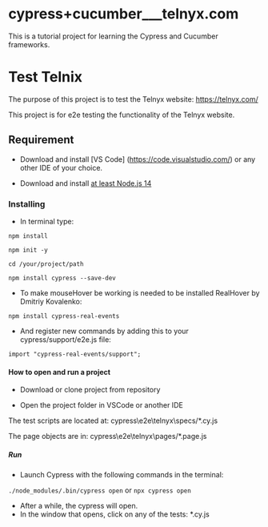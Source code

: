 # cypress+cucumber\_\_\_telnyx.com

This is a tutorial project for learning the Cypress and Cucumber frameworks.

# Test Telnix

The purpose of this project is to test the Telnyx website: https://telnyx.com/

This project is for e2e testing the functionality of the Telnyx website.

## Requirement

- Download and install [VS Code] (https://code.visualstudio.com/) or any other IDE of your choice.

- Download and install [at least Node.js 14](https://nodejs.org/uk/download/)

### Installing

- In terminal type:

`npm install`

`npm init -y`

`cd /your/project/path`

`npm install cypress --save-dev`

- To make mouseHover be working is needed to be installed RealHover by Dmitriy Kovalenko:

`npm install cypress-real-events`

- And register new commands by adding this to your cypress/support/e2e.js file:

`import "cypress-real-events/support";`

#### How to open and run a project

- Download or clone project from repository

- Open the project folder in VSCode or another IDE

The test scripts are located at:
cypress\e2e\telnyx\specs/\*.cy.js

The page objects are in:
cypress\e2e\telnyx\pages/\*.page.js

##### Run

- Launch Cypress with the following commands in the terminal:

`./node_modules/.bin/cypress open` or `npx cypress open`

- After a while, the cypress will open.
- In the window that opens, click on any of the tests: \*.cy.js
